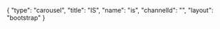 {
    "type": "carousel",
    "title": "IS",
    "name": "is",
    "channelId": "",
    "layout": "bootstrap"
}